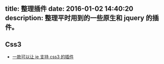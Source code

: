 title: 整理插件
date: 2016-01-02 14:40:20
description: 整理平时用到的一些原生和 jquery 的插件。
---

## Css3 ##

- [一款可以让 ie 支持 css3 的插件](/2016/01/the-plugin-let-ie-can-support-css3.html)